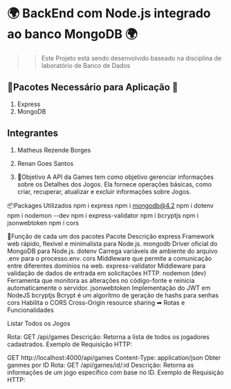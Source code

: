 # 🌍 BackEnd com Node.js integrado ao banco MongoDB 🌍

>> Este Projeto está sendo desenvolvido baseado na disciplina de laboratório de Banco de Dados

## 🚨Pacotes Necessário para Aplicação 🚨
1. Express
2. MongoDB 

## Integrantes 
1. Matheus Rezende Borges
2. Renan Goes Santos

3. 🎯Objetivo
A API da Games tem como objetivo gerenciar informações sobre os Detalhes dos Jogos. Ela fornece operações básicas, como criar, recuperar, atualizar e excluir informações sobre Jogos.


📦Packages Utilizados
npm i express
npm i mongodb@4.2
npm i dotenv
npm i nodemon --dev
npm i express-validator
npm i bcryptjs
npm i jsonwebtoken
npm i cors

📝Função de cada um dos pacotes
Pacote	Descrição
express	Framework web rápido, flexível e minimalista para Node.js.
mongodb	Driver oficial do MongoDB para Node.js.
dotenv	Carrega variáveis ​​de ambiente do arquivo .env para o processo.env.
cors	Middleware que permite a comunicação entre diferentes domínios na web.
express-validator	Middleware para validação de dados de entrada em solicitações HTTP.
nodemon (dev)	Ferramenta que monitora as alterações no código-fonte e reinicia automaticamente o servidor.
jsonwebtoken	Implementação do JWT em NodeJS
bcryptjs	Bcrypt é um algoritmo de geração de hashs para senhas
cors	Habilita o CORS Cross-Origin resource sharing
➡ Rotas e Funcionalidades

Listar Todos os Jogos

Rota: GET /api/games
Descrição: Retorna a lista de todos os jogadores cadastrados.
Exemplo de Requisição HTTP:

GET http://localhost:4000/api/games
Content-Type: application/json
Obter ganmes por ID
Rota: GET /api/games/id/:id
Descrição: Retorna as informações de um jogo específico com base no ID.
Exemplo de Requisição HTTP:
